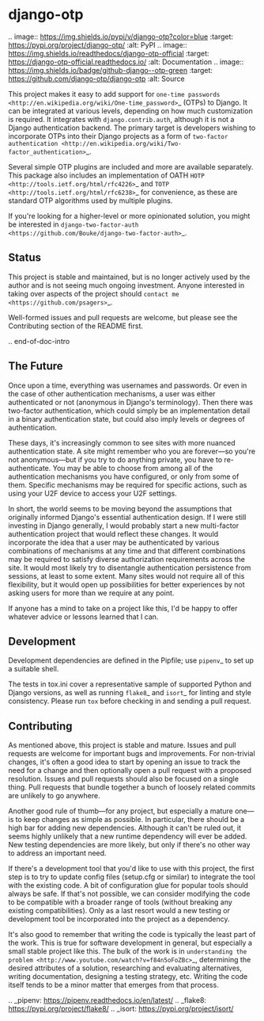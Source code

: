django-otp
==========

.. image:: https://img.shields.io/pypi/v/django-otp?color=blue
   :target: https://pypi.org/project/django-otp/
   :alt: PyPI
.. image:: https://img.shields.io/readthedocs/django-otp-official
   :target: https://django-otp-official.readthedocs.io/
   :alt: Documentation
.. image:: https://img.shields.io/badge/github-django--otp-green
   :target: https://github.com/django-otp/django-otp
   :alt: Source

This project makes it easy to add support for `one-time passwords
<http://en.wikipedia.org/wiki/One-time_password>`_ (OTPs) to Django. It can be
integrated at various levels, depending on how much customization is required.
It integrates with ``django.contrib.auth``, although it is not a Django
authentication backend. The primary target is developers wishing to incorporate
OTPs into their Django projects as a form of `two-factor authentication
<http://en.wikipedia.org/wiki/Two-factor_authentication>`_.

Several simple OTP plugins are included and more are available separately. This
package also includes an implementation of OATH `HOTP
<http://tools.ietf.org/html/rfc4226>`_ and `TOTP
<http://tools.ietf.org/html/rfc6238>`_ for convenience, as these are standard
OTP algorithms used by multiple plugins.

If you're looking for a higher-level or more opinionated solution, you might be
interested in `django-two-factor-auth
<https://github.com/Bouke/django-two-factor-auth>`_.

Status
------

This project is stable and maintained, but is no longer actively used by the
author and is not seeing much ongoing investment. Anyone interested in taking
over aspects of the project should `contact me <https://github.com/psagers>`_.

Well-formed issues and pull requests are welcome, but please see the
Contributing section of the README first.

.. end-of-doc-intro


The Future
----------

Once upon a time, everything was usernames and passwords. Or even in the case of
other authentication mechanisms, a user was either authenticated or not
(anonymous in Django's terminology). Then there was two-factor authentication,
which could simply be an implementation detail in a binary authentication state,
but could also imply levels or degrees of authentication.

These days, it's increasingly common to see sites with more nuanced
authentication state. A site might remember who you are forever—so you're not
anonymous—but if you try to do anything private, you have to re-authenticate.
You may be able to choose from among all of the authentication mechanisms you
have configured, or only from some of them. Specific mechanisms may be required
for specific actions, such as using your U2F device to access your U2F settings.

In short, the world seems to be moving beyond the assumptions that originally
informed Django's essential authentication design. If I were still investing in
Django generally, I would probably start a new multi-factor authentication
project that would reflect these changes. It would incorporate the idea that a
user may be authenticated by various combinations of mechanisms at any time and
that different combinations may be required to satisfy diverse authorization
requirements across the site. It would most likely try to disentangle
authentication persistence from sessions, at least to some extent. Many sites
would not require all of this flexibility, but it would open up possibilities
for better experiences by not asking users for more than we require at any
point.

If anyone has a mind to take on a project like this, I'd be happy to offer
whatever advice or lessons learned that I can.


Development
-----------

Development dependencies are defined in the Pipfile; use `pipenv`_ to set up a
suitable shell.

The tests in tox.ini cover a representative sample of supported Python and
Django versions, as well as running `flake8`_ and `isort`_ for linting and style
consistency. Please run `tox` before checking in and sending a pull request.


Contributing
------------

As mentioned above, this project is stable and mature. Issues and pull requests
are welcome for important bugs and improvements. For non-trivial changes, it's
often a good idea to start by opening an issue to track the need for a change
and then optionally open a pull request with a proposed resolution. Issues and
pull requests should also be focused on a single thing. Pull requests that
bundle together a bunch of loosely related commits are unlikely to go anywhere.

Another good rule of thumb—for any project, but especially a mature one—is to
keep changes as simple as possible. In particular, there should be a high bar
for adding new dependencies. Although it can't be ruled out, it seems highly
unlikely that a new runtime dependency will ever be added. New testing
dependencies are more likely, but only if there's no other way to address an
important need.

If there's a development tool that you'd like to use with this project, the
first step is to try to update config files (setup.cfg or similar) to integrate
the tool with the existing code. A bit of configuration glue for popular tools
should always be safe. If that's not possible, we can consider modifying the
code to be compatible with a broader range of tools (without breaking any
existing compatibilities). Only as a last resort would a new testing or
development tool be incorporated into the project as a dependency.

It's also good to remember that writing the code is typically the least part of
the work. This is true for software development in general, but especially a
small stable project like this. The bulk of the work is in `understanding the
problem <http://www.youtube.com/watch?v=f84n5oFoZBc>`_, determining the desired
attributes of a solution, researching and evaluating alternatives, writing
documentation, designing a testing strategy, etc. Writing the code itself tends
to be a minor matter that emerges from that process.


.. _pipenv: https://pipenv.readthedocs.io/en/latest/
.. _flake8: https://pypi.org/project/flake8/
.. _isort: https://pypi.org/project/isort/
